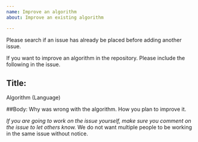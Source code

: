 ```yaml
---
name: Improve an algorithm
about: Improve an existing algorithm

---
```


Please search if an issue has already be placed before adding another issue.

If you want to improve an algorithm in the repository. 
Please include the following in the issue.

## Title: 
Algorithm (Language)

##Body:
Why was wrong with the algorithm. How you plan to improve it.

*If you are going to work on the issue yourself, make sure you comment on the issue to let others know.*
We do not want multiple people to be working in the same issue without notice.
